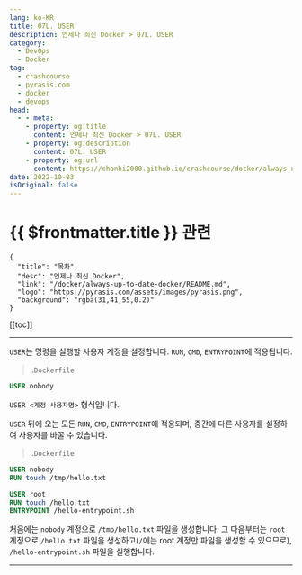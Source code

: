```yaml
---
lang: ko-KR
title: 07L. USER
description: 언제나 최신 Docker > 07L. USER
category: 
  - DevOps
  - Docker
tag: 
  - crashcourse
  - pyrasis.com
  - docker
  - devops
head:
  - - meta:
    - property: og:title
      content: 언제나 최신 Docker > 07L. USER
    - property: og:description
      content: 07L. USER
    - property: og:url
      content: https://chanhi2000.github.io/crashcourse/docker/always-up-to-date-docker/07L.html
date: 2022-10-03
isOriginal: false
---
```


# {{ $frontmatter.title }} 관련

```component VPCard
{
  "title": "목차",
  "desc": "언제나 최신 Docker",
  "link": "/docker/always-up-to-date-docker/README.md",
  "logo": "https://pyrasis.com/assets/images/pyrasis.png",
  "background": "rgba(31,41,55,0.2)"
}
```

[[toc]]

---

<SiteInfo
  name="7장 - 12. USER"
  desc="언제나 최신 Docker"
  url="https://pyrasis.com/jHLsAlwaysUpToDateDocker/Unit07/12"
  logo="https://pyrasis.com/assets/images/pyrasis.png"
  preview="https://pyrasis.com/assets/images/profile1.png"/>

`USER`는 명령을 실행할 사용자 계정을 설정합니다. `RUN`, `CMD`, `ENTRYPOINT`에 적용됩니다.

> .<FontIcon icon="fa-brands fa-docker"/>`Dockerfile`

```dockerfile
USER nobody
```

`USER <계정 사용자명>` 형식입니다.

`USER` 뒤에 오는 모든 `RUN`, `CMD`, `ENTRYPOINT`에 적용되며, 중간에 다른 사용자를 설정하여 사용자를 바꿀 수 있습니다.

> .<FontIcon icon="fa-brands fa-docker"/>`Dockerfile`

```dockerfile
USER nobody
RUN touch /tmp/hello.txt

USER root
RUN touch /hello.txt
ENTRYPOINT /hello-entrypoint.sh
```

처음에는 `nobody` 계정으로 <FontIcon icon="fas fa-folder-open "/>`/tmp/`<FontIcon icon="fas fa-file-lines"/>`hello.txt` 파일을 생성합니다. 그 다음부터는 `root` 계정으로 `/hello.txt` 파일을 생성하고(`/`에는 root 계정만 파일을 생성할 수 있으므로), <FontIcon icon="iconfont icon-shell"/>`/hello-entrypoint.sh` 파일을 실행합니다.

---

<TagLinks />